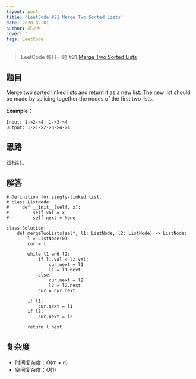 ```yaml
---
layout: post
title: 'LeetCode #21 Merge Two Sorted Lists'
date: 2020-02-01
author: 郑之杰
cover: ''
tags: LeetCode
---
```


> LeetCode 每日一题 #21.[Merge Two Sorted Lists](https://leetcode-cn.com/problems/merge-two-sorted-lists/)

## 题目
Merge two sorted linked lists and return it as a new list. The new list should be made by splicing together the nodes of the first two lists.

**Example：**
```
Input: 1->2->4, 1->3->4
Output: 1->1->2->3->4->4
```

## 思路
双指针。

## 解答
```
# Definition for singly-linked list.
# class ListNode:
#     def __init__(self, x):
#         self.val = x
#         self.next = None

class Solution:
    def mergeTwoLists(self, l1: ListNode, l2: ListNode) -> ListNode:
        l = ListNode(0)
        cur = l

        while l1 and l2:
            if l1.val < l2.val:
                cur.next = l1
                l1 = l1.next
            else:
                cur.next = l2
                l2 = l2.next
            cur = cur.next
            
        if l1:
            cur.next = l1
        if l2:
            cur.next = l2

        return l.next
```

## 复杂度
- 时间复杂度：$O(m+n)$
- 空间复杂度：$O(1)$